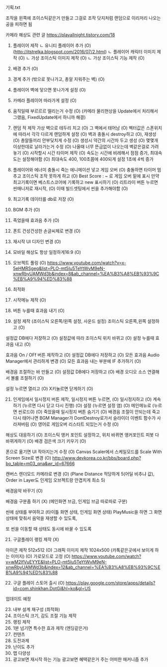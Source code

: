 기획.txt

조작을 왼쪽에 조이스틱같은거 만들고 그걸로 조작
닷지처럼 랜덤으로 이리저리 나오는 공을 피하면 됨


카메라 해상도 관련 글
https://playallnight.tistory.com/18


1. 플레이어 제작
ㄴ 유니티 플레이어 추가 (O)
(http://itstrelka.blogspot.com/2016/07/2.html)
ㄴ 플레이어 캐릭터 이미지 제작 (O)
ㄴ 가상 조이스틱 이미지 제작 (O)
ㄴ 가상 조이스틱 기능 제작 (O)
2. 배경 추가 (O)
3. 경계 추가 (밖으로 못나가고, 총알 지워주는 벽) (O)
4. 플레이어 벽에 닿으면 못나가게 설정 (O)
5. 카메라 플레이어 따라가게 설정 (O)
6. 움직일때 부르르르 떨리는거 수정 (O)
(카메라 물리현상을 Update에서 처리해서 그랬음, FixedUpdate에서 하니까 해결)
7. 랜덤 적 제작
가상 벽으로 테두리 치고 (O)
그 벽에서 태어남 (O)
벡터값은 스폰위치에 따라서 각각 다르게 랜덤하게 설정 (O)
벽과 충돌시 destroy하고 (O), 재생성(O)
총알들끼리 안부딪치게 수정 (O)
생성시 약간의 시간차 두고 생성 (O)
몇몇개 이상한데로 날라가는거 수정 (O)
나올때 너무 뜬금없이 나오는데 벽같은걸로 가려놓기 (O)
시작할시 시간 타이머 제작 (O)
속도는 시간에 비레해서 점점 증가, 최대속도는 설정해야함 (O)
최대속도 400, 100초쯤에 400되게 설정
1초에 4씩 증가

9. 플레이어와 에너미 충돌시 죽는 에니메이션 넣고 게임 오버 (O)
충돌하면 타이머 멈추고 
조이스틱 조작 못하게 하고 (O)
Best Score :  ~
로 게임 오버 밑에 표시 만약 최고기록이면 베스트스코어에 기록하고 new 표시하기 (O)
리트라이 버튼 누르면 씬매니저로 재시작, (O)
이때 빌드셋팅에서 씬을 추가해야함 (O)


10. 최고기록 데이터를 db로 저장 (O)
11. BGM 추가 (O)
12. 죽었을때 효과음 추가 (O)
14. 폰트 건성건성한 손글씨체로 변경 (O)
15. 재시작 UI 디자인 변경 (O)

16. 모바일 해상도 항상 일정하게16:9 (O)
17. 오브젝트 풀링 (O)
https://www.youtube.com/watch?v=x-5eHMRSgeg&list=PLO-mt5Iu5TeYtWvM9eN-xnwRbyUAMWd3b&index=8&ab_channel=%EA%B3%A8%EB%93%9C%EB%A9%94%ED%83%88

18. 최적화
19. 시작메뉴 제작 (O)
19. 버튼 누를때 효과음 내기 (O)
20. 설정 제작 (조이스틱 오른쪽/왼쪽 설정, 사운드 설정)
조이스틱 오른쪽,왼쪽 설정하고 (O)

설정값 DB에다 저장하고 (O)
설정값에 따라 조이스틱 위치 바뀌고 (O)
설정 누를때 효과음 내고 (O)

효과음 On / OFf 버튼 제작하고 (O)
설정값 DB에다 저장하고 (O)
모든 효과음 Audio Manager에서 관리하게 변경 (O)
모든 효과음 내는 부분에 IF 추가하기 (O)

배경음 조절하는 바 만들고 (O)
설정값 DB에다 저장하고 (O)
배경 오디오 소스 연결해서 볼륨 조절하기 (O)

설정 누르면 열리고 (O)
X키눌르면 닫게하기 (O)


21. 인게임에서 일시정지 버튼 제작,
일시정지 버튼 누르면, (O)
일시정지하고 (O)
계속하기 (누르면 다시 닫고 다시 진행) (O)
설정 (누르면 설정 염) (O)
메인메뉴로 (누르면 씬로드0) (O)
죽었을때 일시정지 버튼 숨기기 (O)
배경음 조절이 안되는데 죽고 다시 태어나면 BGM Manager가 DontDestroy로가서 슬라이더 이벤트 함수가 사라져버림 (O)
영어로 게임오버 리스타트 되있는거 수정 (O)

해상도 대응하기 (O)
조이스틱 앵커 포인트 설정하고, 위치 바뀌면 앵커포인트 피봇 다 바뀌게하기 (O)
배경 검은색 크기 키우기 (O)

폰으로 옮기면 UI 작아지는거 수정 (O)
Canvas Scaler에서 스케일모드를 Scale With Screen Size로 변경 (O)
http://www.devkorea.co.kr/bbs/board.php?bo_table=m03_qna&wr_id=67666

캔버스 렌더모드 카메라로 변경 (O)
(Plane Distance 적당하게 5(어딜 비추냐 값), Order in Layer도 인게임 오브젝트랑 안겹치게 최소 5)

배경음악 바꾸기 (O)

배경음 구분좀 하기 (X)
(메인화면 브금, 인게임 브금 따로따로 구분)


씬에 상태를 부여하고 (타이틀 화면 상태, 인게임 화면 상태)
PlayMusic을 하면 그 화면 상태에 맞춰서 음악을 재생할 수 있도록,

또 씬을 이동할 때 상태도 동시에 바꿀 수 있도록



21. 구글플레이 랭킹 제작 (X)

아이콘 제작 512x512 (O)
그래픽 이미지 제작 1024x500 (카톡같은곳에서 보이게 하는 이미지) (O)
가로모드로 고정 (O)
https://www.youtube.com/watch?v=wM2IfVuEYYE&list=PLO-mt5Iu5TeYtWvM9eN-xnwRbyUAMWd3b&index=12&ab_channel=%EA%B3%A8%EB%93%9C%EB%A9%94%ED%83%88


22. 구글 플레이 스토어 출시 (O)
https://play.google.com/store/apps/details?id=com.shinkhan.DotGi&hl=ko&gl=US


업데이트 예정

23. 내부 설계 재구성 (최적화)
24. 조이스틱 크기, 감도 조절 기능 제작
25. 랭킹 제작
26. 1분 넘기면 특수한 효과 제작 (엔딩같은거)
27. 컨텐츠 
28. 도전과제
29. 난이도 추가
30. 맵 다양성
31. 광고보면 재시작 하는 기능 
광고보면 혜택같은거 주는 어떠한 매커니즘 추가


